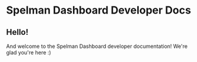 # Spelman Dashboard Developer Docs

## Hello!

And welcome to the Spelman Dashboard developer documentation! We're glad you're here :)